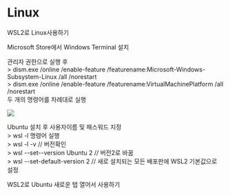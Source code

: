# Linux

WSL2로 Linux사용하기

Microsoft Store에서 Windows Terminal 설치

관리자 권한으로 실행 후
<br/> > dism.exe /online /enable-feature /featurename:Microsoft-Windows-Subsystem-Linux /all /norestart
<br/> > dism.exe /online /enable-feature /featurename:VirtualMachinePlatform /all /norestart
<br/> 두 개의 명령어를 차례대로 실행

<img src="https://d2uleea4buiacg.cloudfront.net/files/42a/42a631b8c4cd4df3b19d48622c10e2c46b8b67ccb44d40ea012ab05f345e0613.m.png" />

Ubuntu 설치 후 사용자이름 및 패스워드 지정
<br/> > wsl -l 명령어 실행
<br/> > wsl -l -v   //    버전확인
<br/> > wsl --set--version Ubuntu 2   //    버전2로 바꿈
<br/> > wsl --set-default-version 2   //    새로 설치되는 모든 배포판에 WSL2 기본값으로 설정

WSL2로 Ubuntu 새로운 탭 열어서 사용하기
